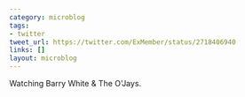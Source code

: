```yaml
---
category: microblog
tags:
- twitter
tweet_url: https://twitter.com/ExMember/status/2718406940
links: []
layout: microblog
---
```

Watching Barry White & The O'Jays.
